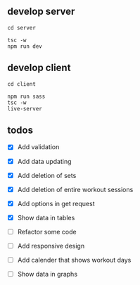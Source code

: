 ## develop server

```
cd server

tsc -w
npm run dev
```

## develop client

```
cd client

npm run sass
tsc -w
live-server
```

## todos

- [x] Add validation
- [x] Add data updating
- [x] Add deletion of sets
- [x] Add deletion of entire workout sessions
- [x] Add options in get request

- [x] Show data in tables
- [ ] Refactor some code
- [ ] Add responsive design
- [ ] Add calender that shows workout days
- [ ] Show data in graphs